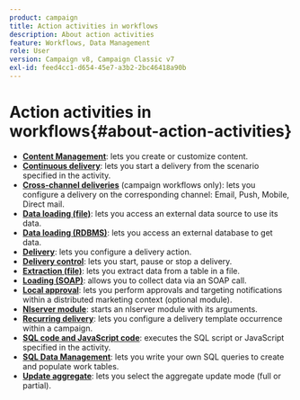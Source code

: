 ```yaml
---
product: campaign
title: Action activities in workflows
description: About action activities
feature: Workflows, Data Management
role: User
version: Campaign v8, Campaign Classic v7
exl-id: feed4cc1-d654-45e7-a3b2-2bc46418a90b
---
```

# Action activities in workflows{#about-action-activities}

* **[Content Management](content-management.md)**: lets you create or customize content.
* **[Continuous delivery](continuous-delivery.md)**: lets you start a delivery from the scenario specified in the activity.
* **[Cross-channel deliveries](cross-channel-deliveries.md)** (campaign workflows only): lets you configure a delivery on the corresponding channel: Email, Push, Mobile, Direct mail.
* **[Data loading (file)](data-loading-rdbms.md)**: lets you access an external data source to use its data.
* **[Data loading (RDBMS)](data-loading-rdbms.md)**: lets you access an external database to get data.
* **[Delivery](delivery.md)**: lets you configure a delivery action.
* **[Delivery control](delivery-control.md)**: lets you start, pause or stop a delivery.
* **[Extraction (file)](extraction-file.md)**: lets you extract data from a table in a file.
* **[Loading (SOAP)](loading-soap.md)**: allows you to collect data via an SOAP call.
* **[Local approval](local-approval.md)**: lets you perform approvals and targeting notifications within a distributed marketing context (optional module). 
* **[Nlserver module](nlserver-module.md)**: starts an nlserver module with its arguments.
* **[Recurring delivery](recurring-delivery.md)**: lets you configure a delivery template occurrence within a campaign.
* **[SQL code and JavaScript code](sql-code-and-javascript-code.md)**: executes the SQL script or JavaScript specified in the activity. 
* **[SQL Data Management](sql-data-management.md)**: lets you write your own SQL queries to create and populate work tables.
* **[Update aggregate](update-aggregate.md)**: lets you select the aggregate update mode (full or partial).
